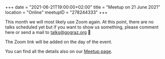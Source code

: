 +++
date = "2021-06-21T19:00:00+02:00"
title = "Meetup on 21 June 2021"
location = "Online"
meetupID = "278244333"
+++

This month we will most likely use Zoom again. At this point, there are no talks scheduled yet but if you want to show us something, please comment here or send a mail to talks@gograz.org 🙂

The Zoom link will be added on the day of the event.

You can find all the details also on our
[Meetup page](https://www.meetup.com/Graz-Open-Source-Meetup/events/fxlkwryccjbcc/).
